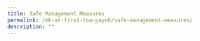 ```yaml
---
title: Safe Management Measures
permalink: /mk-at-first-toa-payoh/safe-management-measures/
description: ""
---
```

